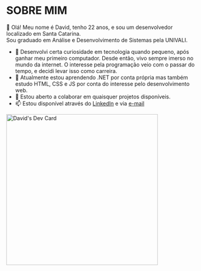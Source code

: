 # SOBRE MIM
👋 Olá! Meu nome é David, tenho 22 anos, e sou um desenvolvedor localizado em Santa Catarina.  
Sou graduado em Análise e Desenvolvimento de Sistemas pela UNIVALI.
- 👀 Desenvolvi certa curiosidade em tecnologia quando pequeno, após ganhar meu primeiro computador. Desde então, vivo sempre imerso no mundo da internet. O interesse pela programação veio com o passar do tempo, e decidi levar isso como carreira.
- 🌱 Atualmente estou aprendendo .NET por conta própria mas também estudo HTML, CSS e JS por conta do interesse pelo desenvolvimento web.
- 💞️ Estou aberto a colaborar em quaisquer projetos disponíveis.
- 📫 Estou disponível através do [LinkedIn](https://www.linkedin.com/in/davidguetten/) e via [e-mail](mailto:david@davguett.dev)

<a href="https://app.daily.dev/DavGuett"><img src="https://api.daily.dev/devcards/7b4140808d634f73b99f4e61e35a5082.png?r=r2h" width="400" alt="David's Dev Card"/></a>

<!---
DavGuett/DavGuett is a ✨ special ✨ repository because its `README.md` (this file) appears on your GitHub profile.
You can click the Preview link to take a look at your changes.
--->
